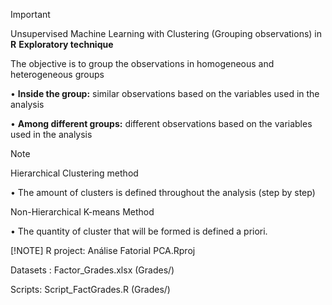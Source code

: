 > [!IMPORTANT]
>Unsupervised Machine Learning with Clustering (Grouping observations) in **R**
> **Exploratory technique**
>
> The objective is to group the observations in homogeneous and heterogeneous
groups


• **Inside the group:** similar observations based on the variables used in the analysis

• **Among different groups:** different observations based on the variables used in the analysis
> [!NOTE]
> Hierarchical Clustering method
>
>• The amount of clusters is defined throughout the analysis (step by step)
>
> Non-Hierarchical K-means Method
>
> • The quantity of cluster that will be formed is defined a priori.
>
>  [!NOTE]
> R project: Análise Fatorial PCA.Rproj
>
> Datasets : Factor_Grades.xlsx (Grades/)
>
> Scripts: Script_FactGrades.R (Grades/)


